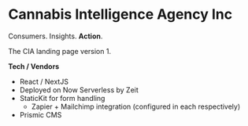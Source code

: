 # Cannabis Intelligence Agency Inc

Consumers. Insights. **Action**.

The CIA landing page version 1.

**Tech / Vendors**

- React / NextJS
- Deployed on Now Serverless by Zeit
- StaticKit for form handling
  - Zapier + Mailchimp integration (configured in each respectively)
- Prismic CMS

